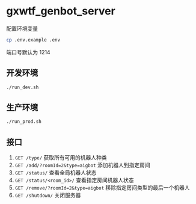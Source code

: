 # gxwtf_genbot_server

配置环境变量

```bash
cp .env.example .env
```

端口号默认为 1214

## 开发环境

```bash
./run_dev.sh
```

## 生产环境

```bash
./run_prod.sh
```

## 接口

1. `GET /type/` 获取所有可用的机器人种类
2. `GET /add/?roomId=2&type=aigbot`  添加机器人到指定房间
3. `GET /status/` 查看全局机器人状态
4. `GET /status/<room_id>/` 查看指定房间机器人状态
5. `GET /remove/?roomId=2&type=aigbot` 移除指定房间类型的最后一个机器人
6. `GET /shutdown/` 关闭服务器
